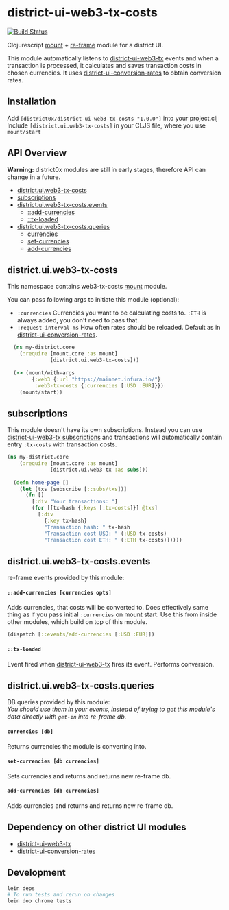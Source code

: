 # district-ui-web3-tx-costs

[![Build Status](https://travis-ci.org/district0x/district-ui-web3-tx-costs.svg?branch=master)](https://travis-ci.org/district0x/district-ui-web3-tx-costs)

Clojurescript [mount](https://github.com/tolitius/mount) + [re-frame](https://github.com/Day8/re-frame) module for a district UI.

This module automatically listens to [district-ui-web3-tx](https://github.com/district0x/district-ui-web3-tx) events and
when a transaction is processed, it calculates and saves transaction costs in chosen currencies.
It uses [district-ui-conversion-rates](https://github.com/district0x/district-ui-conversion-rates) to obtain conversion rates.  

## Installation
Add `[district0x/district-ui-web3-tx-costs "1.0.0"]` into your project.clj  
Include `[district.ui.web3-tx-costs]` in your CLJS file, where you use `mount/start`

## API Overview

**Warning:** district0x modules are still in early stages, therefore API can change in a future.

- [district.ui.web3-tx-costs](#districtuiweb3-tx-costs)
- [subscriptions](#subscriptions)
- [district.ui.web3-tx-costs.events](#districtuiweb3-tx-costsevents)
  - [::add-currencies](#add-currencies-event)
  - [::tx-loaded](#tx-loaded)
- [district.ui.web3-tx-costs.queries](#districtuiweb3-tx-costsqueries)
  - [currencies](#currencies)
  - [set-currencies](#set-currencies)
  - [add-currencies](#add-currencies)


## district.ui.web3-tx-costs
This namespace contains web3-tx-costs [mount](https://github.com/tolitius/mount) module.

You can pass following args to initiate this module (optional): 
* `:currencies` Currencies you want to be calculating costs to. `:ETH` is always added, you don't need to pass that. 
* `:request-interval-ms` How often rates should be reloaded. Default as in [district-ui-conversion-rates](https://github.com/district0x/district-ui-conversion-rates).

```clojure
  (ns my-district.core
    (:require [mount.core :as mount]
              [district.ui.web3-tx-costs]))
              
  (-> (mount/with-args
        {:web3 {:url "https://mainnet.infura.io/"}
         :web3-tx-costs {:currencies [:USD :EUR]}})
    (mount/start))
```

## subscriptions
This module doesn't have its own subscriptions. Instead you can use [district-ui-web3-tx subscriptions](https://github.com/district0x/district-ui-web3-tx#districtuiweb3-txsubs)
and transactions will automatically contain entry `:tx-costs` with transaction costs.

```clojure
(ns my-district.core
    (:require [mount.core :as mount]
              [district.ui.web3-tx :as subs]))
  
  (defn home-page []
    (let [txs (subscribe [::subs/txs])]  
      (fn []
        [:div "Your transactions: "]
        (for [[tx-hash {:keys [:tx-costs]}] @txs]
          [:div 
            {:key tx-hash}
            "Transaction hash: " tx-hash
            "Transaction cost USD: " (:USD tx-costs)
            "Transaction cost ETH: " (:ETH tx-costs)]))))
```

## district.ui.web3-tx-costs.events
re-frame events provided by this module:

#### <a name="add-currencies-event"></a>`::add-currencies [currencies opts]`
Adds currencies, that costs will be converted to. Does effectively same thing as if you pass initial `:currencies` on
mount start. Use this from inside other modules, which build on top of this module.  

```clojure
(dispatch [::events/add-currencies [:USD :EUR]])
```

#### <a name="tx-loaded"></a>`::tx-loaded`
Event fired when [district-ui-web3-tx](https://github.com/district0x/district-ui-web3-tx) fires its event. Performs conversion. 

## district.ui.web3-tx-costs.queries
DB queries provided by this module:  
*You should use them in your events, instead of trying to get this module's 
data directly with `get-in` into re-frame db.*

#### <a name="currencies"></a>`currencies [db]`
Returns currencies the module is converting into. 

#### <a name="set-currencies"></a>`set-currencies [db currencies]`
Sets currencies and returns and returns new re-frame db.

#### <a name="add-currencies"></a>`add-currencies [db currencies]`
Adds currencies and returns and returns new re-frame db.

## Dependency on other district UI modules
* [district-ui-web3-tx](https://github.com/district0x/district-ui-web3-tx)
* [district-ui-conversion-rates](https://github.com/district0x/district-ui-conversion-rates)

## Development
```bash
lein deps
# To run tests and rerun on changes
lein doo chrome tests
```